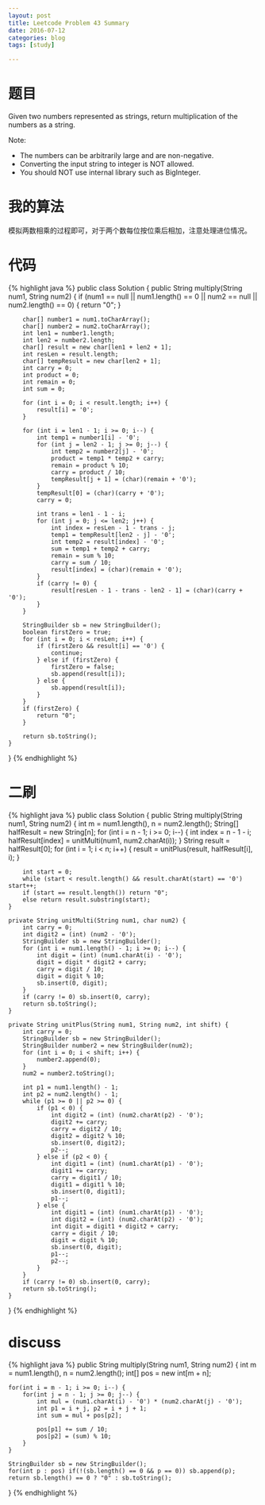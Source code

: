```yaml
---
layout: post
title: Leetcode Problem 43 Summary
date: 2016-07-12
categories: blog
tags: [study]

---
```


# 题目

Given two numbers represented as strings, return multiplication of the numbers as a string.

Note:

* The numbers can be arbitrarily large and are non-negative.
* Converting the input string to integer is NOT allowed.
* You should NOT use internal library such as BigInteger.

# 我的算法

模拟两数相乘的过程即可，对于两个数每位按位乘后相加，注意处理进位情况。

# 代码

{% highlight java %}
public class Solution {
    public String multiply(String num1, String num2) {
        if (num1 == null || num1.length() == 0 || num2 == null || num2.length() == 0) {
            return "0";
        }
        
        char[] number1 = num1.toCharArray();
        char[] number2 = num2.toCharArray();
        int len1 = number1.length;
        int len2 = number2.length;
        char[] result = new char[len1 + len2 + 1];
        int resLen = result.length;
        char[] tempResult = new char[len2 + 1];
        int carry = 0;
        int product = 0;
        int remain = 0;
        int sum = 0;
        
        for (int i = 0; i < result.length; i++) {
            result[i] = '0';
        }
        
        for (int i = len1 - 1; i >= 0; i--) {
            int temp1 = number1[i] - '0';
            for (int j = len2 - 1; j >= 0; j--) {
                int temp2 = number2[j] - '0';
                product = temp1 * temp2 + carry;
                remain = product % 10;
                carry = product / 10;
                tempResult[j + 1] = (char)(remain + '0');
            }
            tempResult[0] = (char)(carry + '0');
            carry = 0;
            
            int trans = len1 - 1 - i;
            for (int j = 0; j <= len2; j++) {
                int index = resLen - 1 - trans - j;
                temp1 = tempResult[len2 - j] - '0';
                int temp2 = result[index] - '0';
                sum = temp1 + temp2 + carry;
                remain = sum % 10;
                carry = sum / 10;
                result[index] = (char)(remain + '0');
            }
            if (carry != 0) {
                result[resLen - 1 - trans - len2 - 1] = (char)(carry + '0');
            }
        }
        
        StringBuilder sb = new StringBuilder();
        boolean firstZero = true;
        for (int i = 0; i < resLen; i++) {
            if (firstZero && result[i] == '0') {
                continue;
            } else if (firstZero) {
                firstZero = false;
                sb.append(result[i]);
            } else {
                sb.append(result[i]);
            }
        }
        if (firstZero) {
            return "0";
        }
        
        return sb.toString();
    }
}
{% endhighlight %}

# 二刷

{% highlight java %}
public class Solution {
    public String multiply(String num1, String num2) {
        int m = num1.length(), n = num2.length();
        String[] halfResult = new String[n];
        for (int i = n - 1; i >= 0; i--) {
            int index = n - 1 - i;
            halfResult[index] = unitMulti(num1, num2.charAt(i));
        }
        String result = halfResult[0];
        for (int i = 1; i < n; i++) {
            result = unitPlus(result, halfResult[i], i);
        }
        
        int start = 0;
        while (start < result.length() && result.charAt(start) == '0') start++;
        if (start == result.length()) return "0";
        else return result.substring(start);
    }
    
    private String unitMulti(String num1, char num2) {
        int carry = 0;
        int digit2 = (int) (num2 - '0');
        StringBuilder sb = new StringBuilder();
        for (int i = num1.length() - 1; i >= 0; i--) {
            int digit = (int) (num1.charAt(i) - '0');
            digit = digit * digit2 + carry;
            carry = digit / 10;
            digit = digit % 10;
            sb.insert(0, digit);
        }
        if (carry != 0) sb.insert(0, carry);
        return sb.toString();
    }
    
    private String unitPlus(String num1, String num2, int shift) {
        int carry = 0;
        StringBuilder sb = new StringBuilder();
        StringBuilder number2 = new StringBuilder(num2);
        for (int i = 0; i < shift; i++) {
            number2.append(0);
        }
        num2 = number2.toString();
        
        int p1 = num1.length() - 1;
        int p2 = num2.length() - 1;
        while (p1 >= 0 || p2 >= 0) {
            if (p1 < 0) {
                int digit2 = (int) (num2.charAt(p2) - '0');
                digit2 += carry;
                carry = digit2 / 10;
                digit2 = digit2 % 10;
                sb.insert(0, digit2);
                p2--;
            } else if (p2 < 0) {
                int digit1 = (int) (num1.charAt(p1) - '0');
                digit1 += carry;
                carry = digit1 / 10;
                digit1 = digit1 % 10;
                sb.insert(0, digit1);
                p1--;
            } else {
                int digit1 = (int) (num1.charAt(p1) - '0');
                int digit2 = (int) (num2.charAt(p2) - '0');
                int digit = digit1 + digit2 + carry;
                carry = digit / 10;
                digit = digit % 10;
                sb.insert(0, digit);
                p1--;
                p2--;
            }
        }
        if (carry != 0) sb.insert(0, carry);
        return sb.toString();
    }
}
{% endhighlight %}

# discuss

{% highlight java %}
public String multiply(String num1, String num2) {
    int m = num1.length(), n = num2.length();
    int[] pos = new int[m + n];
   
    for(int i = m - 1; i >= 0; i--) {
        for(int j = n - 1; j >= 0; j--) {
            int mul = (num1.charAt(i) - '0') * (num2.charAt(j) - '0'); 
            int p1 = i + j, p2 = i + j + 1;
            int sum = mul + pos[p2];

            pos[p1] += sum / 10;
            pos[p2] = (sum) % 10;
        }
    }  
    
    StringBuilder sb = new StringBuilder();
    for(int p : pos) if(!(sb.length() == 0 && p == 0)) sb.append(p);
    return sb.length() == 0 ? "0" : sb.toString();
}
{% endhighlight %}
